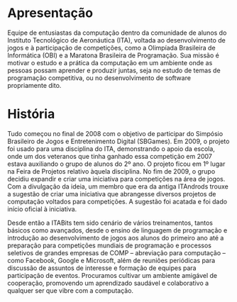 # Apresentação
Equipe de entusiastas da computação dentro da comunidade de alunos do Instituto Tecnológico de Aeronáutica (ITA), 
voltada ao desenvolvimento de jogos e à participação de competições, como a Olimpíada Brasileira de Informática (OBI) 
e a Maratona Brasileira de Programação. Sua missão é motivar o estudo e a prática da computação em um ambiente onde as 
pessoas possam aprender e produzir juntas, seja no estudo de temas de programação competitiva, ou no desenvolvimento de 
software propriamente dito.

# História
Tudo começou no final de 2008 com o objetivo de participar do Simpósio Brasileiro de Jogos e Entretenimento Digital (SBGames). 
Em 2009, o projeto foi usado para uma disciplina do ITA, demonstrando o apoio da escola, onde um dos veteranos que tinha ganhado 
essa competição em 2007 estava auxiliando o grupo de alunos do 2º ano. O projeto ficou em 1º lugar na Feira de Projetos relativo 
àquela disciplina. No fim de 2009, o grupo decidiu expandir e criar uma iniciativa para competições na área de jogos. Com a 
divulgação da ideia, um membro que era da antiga ITAndrods trouxe a sugestão de criar uma iniciativa que abrangesse diversos 
projetos de computação voltados para competições. A sugestão foi acatada e foi dado início oficial à iniciativa.

Desde então a ITABits tem sido cenário de vários treinamentos, tantos básicos como avançados, desde o ensino de linguagem de 
programação e introdução ao desenvolvimento de jogos aos alunos do primeiro ano até a preparação para competições mundiais de 
programação e processos seletivos de grandes empresas de COMP – abreviação para computação – como Facebook, Google e Microsoft, 
além de reuniões periódicas para discussão de assuntos de interesse e formação de equipes para participação de eventos. Procuramos 
cultivar um ambiente amigável de cooperação, promovendo um aprendizado saudável e colaborativo a qualquer ser que vibre com a 
computação.

